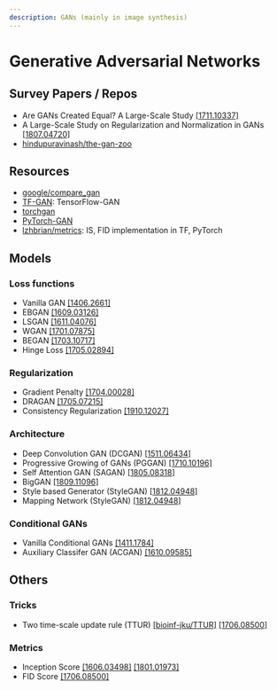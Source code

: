 ```yaml
---
description: GANs (mainly in image synthesis)
---
```


# Generative Adversarial Networks

## Survey Papers / Repos

* Are GANs Created Equal? A Large-Scale Study [\[1711.10337\]](https://arxiv.org/abs/1711.10337)
* A Large-Scale Study on Regularization and Normalization in GANs [\[1807.04720\]](https://arxiv.org/abs/1807.04720)
* [hindupuravinash/the-gan-zoo](https://github.com/hindupuravinash/the-gan-zoo)

## Resources

* [google/compare\_gan](https://github.com/google/compare_gan)
* [TF-GAN](https://github.com/tensorflow/gan): TensorFlow-GAN
* [torchgan](https://github.com/torchgan/torchgan)
* [PyTorch-GAN](https://github.com/eriklindernoren/PyTorch-GAN)
* [lzhbrian/metrics](https://github.com/lzhbrian/metrics): IS, FID implementation in TF, PyTorch

## Models

### Loss functions

* Vanilla GAN [\[1406.2661\]](https://arxiv.org/abs/1406.2661)
* EBGAN [\[1609.03126\]](https://arxiv.org/abs/1609.03126)
* LSGAN [\[1611.04076\]](https://arxiv.org/abs/1611.04076)
* WGAN [\[1701.07875\]](https://arxiv.org/abs/1701.07875)
* BEGAN [\[1703.10717\]](https://arxiv.org/abs/1703.10717)
* Hinge Loss [\[1705.02894\]](https://arxiv.org/abs/1705.02894)

### Regularization

* Gradient Penalty [\[1704.00028\]](https://arxiv.org/abs/1704.00028)
* DRAGAN [\[1705.07215\]](https://arxiv.org/abs/1705.07215)
* Consistency Regularization [\[1910.12027\]](https://arxiv.org/abs/1910.12027)

### Architecture

* Deep Convolution GAN \(DCGAN\) [\[1511.06434\]](https://arxiv.org/abs/1511.06434)
* Progressive Growing of GANs \(PGGAN\) [\[1710.10196\]](https://arxiv.org/abs/1710.10196)
* Self Attention GAN \(SAGAN\) [\[1805.08318\]](https://arxiv.org/abs/1805.08318)
* BigGAN [\[1809.11096\]](https://arxiv.org/abs/1809.11096)
* Style based Generator \(StyleGAN\) [\[1812.04948\]](https://arxiv.org/abs/1812.04948)
* Mapping Network \(StyleGAN\) [\[1812.04948\]](https://arxiv.org/abs/1812.04948)

### Conditional GANs

* Vanilla Conditional GANs [\[1411.1784\]](https://arxiv.org/abs/1411.1784)
* Auxiliary Classifer GAN \(ACGAN\) [\[1610.09585\]](https://arxiv.org/abs/1610.09585)

## Others

### Tricks

* Two time-scale update rule \(TTUR\) [\[bioinf-jku/TTUR\]](https://github.com/bioinf-jku/TTUR) [\[1706.08500\]](https://arxiv.org/abs/1706.08500)

### Metrics

* Inception Score [\[1606.03498\]](https://arxiv.org/abs/1606.03498) [\[1801.01973\]](https://arxiv.org/abs/1801.01973)
* FID Score [\[1706.08500\]](https://arxiv.org/abs/1706.08500)



